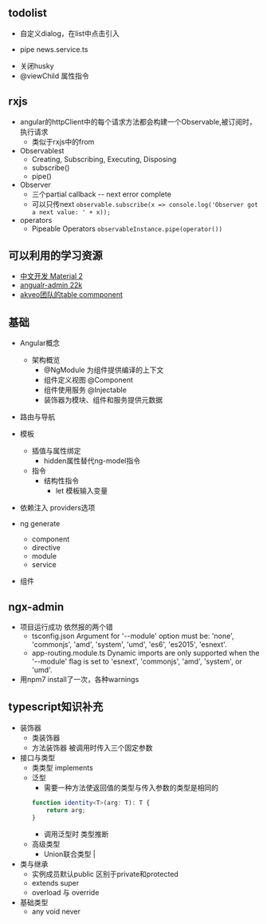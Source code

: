 ## todolist
+ 自定义dialog，在list中点击引入
- pipe news.service.ts
+ 关闭husky
+ @viewChild 属性指令


## rxjs
+ angular的httpClient中的每个请求方法都会构建一个Observable,被订阅时，执行请求
	+ 类似于rxjs中的from
+ Observablest
	+ Creating, Subscribing, Executing, Disposing
	+ subscribe()
	+ pipe()
+ Observer
	+ 三个partial callback -- next error complete
	+ 可以只传next `observable.subscribe(x => console.log('Observer got a next value: ' + x));` 
+ operators
	+ Pipeable Operators `observableInstance.pipe(operator())`

## 可以利用的学习资源
+ [中文开发 Material 2](https://github.com/stbui/angular-material-app)
+ [angualr-admin 22k](https://github.com/akveo/ngx-admin)
+ [akveo团队的table commponent](https://github.com/akveo/ng2-smart-table/)

## 基础
+ Angular概念
	+ 架构概览
		+ @NgModule 为组件提供编译的上下文
		+ 组件定义视图 @Component
		+ 组件使用服务 @Injectable
		+ 装饰器为模块、组件和服务提供元数据
+ 路由与导航
+ 模板
	+ 插值与属性绑定
		+ hidden属性替代ng-model指令
	+ 指令
		+ 结构性指令
			+ let 模板输入变量
			
+ 依赖注入 providers选项
+ ng generate
	+ component
	+ directive
	+ module
	+ service
+ 组件



## ngx-admin
+ 项目运行成功 依然报的两个错
	+ tsconfig.json  Argument for '--module' option must be: 'none', 'commonjs', 'amd', 'system', 'umd', 'es6', 'es2015', 'esnext'.
	+ app-routing.module.ts  Dynamic imports are only supported when the '--module' flag is set to 'esnext', 'commonjs',  'amd', 'system', or 'umd'.
+ 用npm7 install了一次，各种warnings


## typescript知识补充
+ 装饰器
	+ 类装饰器
	+ 方法装饰器 被调用时传入三个固定参数
+ 接口与类型
	+ 类类型 implements
	+ 泛型
		+ 需要一种方法使返回值的类型与传入参数的类型是相同的
		```typescript
		function identity<T>(arg: T): T {
		    return arg;
		}
		```
		+ 调用泛型时  类型推断
	+ 高级类型
		+ Union联合类型 |
+ 类与继承
	+ 实例成员默认public 区别于private和protected
	+ extends super
	+ overload 与 override
+ 基础类型
	+ any void never